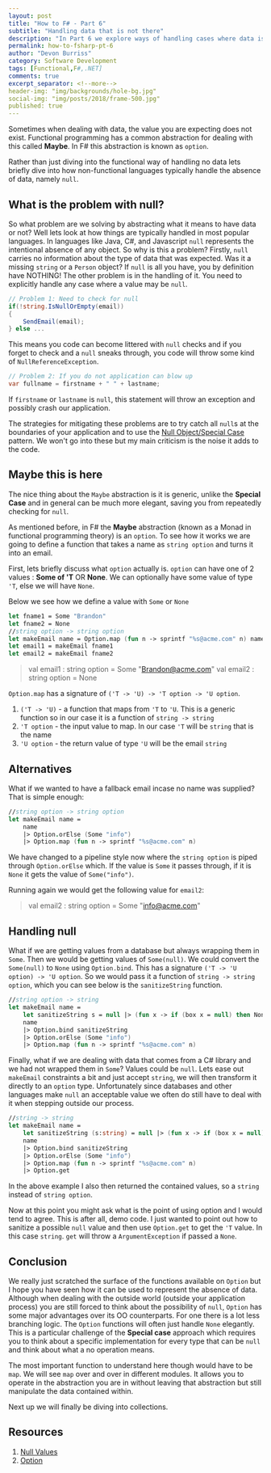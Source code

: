 ```yaml
---
layout: post
title: "How to F# - Part 6"
subtitle: "Handling data that is not there"
description: "In Part 6 we explore ways of handling cases where data is not there with Maybe, and how to wrap null into this way of working with data"
permalink: how-to-fsharp-pt-6
author: "Devon Burriss"
category: Software Development
tags: [Functional,F#,.NET]
comments: true
excerpt_separator: <!--more-->
header-img: "img/backgrounds/hole-bg.jpg"
social-img: "img/posts/2018/frame-500.jpg"
published: true
---
```

Sometimes when dealing with data, the value you are expecting does not exist. Functional programming has a common abstraction for dealing with this called **Maybe**. In F# this abstraction is known as `option`.
<!--more-->
Rather than just diving into the functional way of handling no data lets briefly dive into how non-functional languages typically handle the absence of data, namely `null`.

## What is the problem with null?

So what problem are we solving by abstracting what it means to have data or not? Well lets look at how things are typically handled in most popular languages. In languages like Java, C#, and Javascript `null` represents the intentional absence of any object. So why is this a problem? Firstly, `null` carries no information about the type of data that was expected. Was it a missing `string` or a `Person` object? If `null` is all you have, you by definition have NOTHING! The other problem is in the handling of it. You need to explicitly handle any case where a value may be `null`.

```csharp
// Problem 1: Need to check for null
if(!string.IsNullOrEmpty(email))
{
    SendEmail(email);
} else ...
```

This means you code can become littered with `null` checks and if you forget to check and a `null` sneaks through, you code will throw some kind of `NullReferenceException`.

```csharp
// Problem 2: If you do not application can blow up
var fullname = firstname + " " + lastname; 
```

If `firstname` or `lastname` is `null`, this statement will throw an exception and possibly crash our application.

The strategies for mitigating these problems are to try catch all `null`s at the boundaries of your application and to use the [Null Object/Special Case](https://martinfowler.com/eaaCatalog/specialCase.html) pattern. We won't go into these but my main criticism is the noise it adds to the code.

## Maybe this is here

The nice thing about the `Maybe` abstraction is it is generic, unlike the **Special Case** and in general can be much more elegant, saving you from repeatedly checking for `null`.

As mentioned before, in F# the **Maybe** abstraction (known as a Monad in functional programming theory) is an `option`. To see how it works we are going to define a function that takes a name as `string option` and turns it into an email.

First, lets briefly discuss what `option` actually is. `option` can have one of 2 values : **Some of 'T** OR **None**. We can optionally have some value of type `'T`, else we will have `None`.

Below we see how we define a value with `Some` or `None`

```fsharp
let fname1 = Some "Brandon"
let fname2 = None
//string option -> string option
let makeEmail name = Option.map (fun n -> sprintf "%s@acme.com" n) name
let email1 = makeEmail fname1
let email2 = makeEmail fname2
```

> val email1 : string option = Some "Brandon@acme.com"
> val email2 : string option = None

`Option.map` has a signature of `('T -> 'U) -> 'T option -> 'U option`.

1. `('T -> 'U)` - a function that maps from `'T` to `'U`. This is a generic function so in our case it is a function of `string -> string`
1. `'T option` - the input value to map. In our case `'T` will be `string` that is the name
1. `'U option` - the return value of type `'U` will be the email `string`

## Alternatives

What if we wanted to have a fallback email incase no name was supplied? That is simple enough:

```fsharp
//string option -> string option
let makeEmail name =
    name
    |> Option.orElse (Some "info")
    |> Option.map (fun n -> sprintf "%s@acme.com" n)
```

We have changed to a pipeline style now where the `string option` is piped through `Option.orElse` which. If the value is `Some` it passes through, if it is `None` it gets the value of `Some("info")`.

Running again we would get the following value for `email2`:

> val email2 : string option = Some "info@acme.com"

## Handling null

What if we are getting values from a database but always wrapping them in `Some`. Then we would be getting values of `Some(null)`. We could convert the `Some(null)` to `None` using `Option.bind`. This has a signature `('T -> 'U option) -> 'U option`. So we would pass it a function of `string -> string option`, which you can see below is the `sanitizeString` function.

```fsharp
//string option -> string
let makeEmail name = 
    let sanitizeString s = null |> (fun x -> if (box x = null) then None else Some(x))
    name
    |> Option.bind sanitizeString
    |> Option.orElse (Some "info")
    |> Option.map (fun n -> sprintf "%s@acme.com" n)
```

Finally, what if we are dealing with data that comes from a C# library and we had not wrapped them in `Some`? Values could be `null`. Lets ease out `makeEmail` constraints a bit and just accept `string`, we will then transform it directly to an `option` type. Unfortunately since databases and other languages make `null` an acceptable value we often do still have to deal with it when stepping outside our process.

```fsharp
//string -> string
let makeEmail name = 
    let sanitizeString (s:string) = null |> (fun x -> if (box x = null) then None else Some(x))
    name
    |> Option.bind sanitizeString
    |> Option.orElse (Some "info")
    |> Option.map (fun n -> sprintf "%s@acme.com" n)
    |> Option.get
```

In the above example I also then returned the contained values, so a `string` instead of `string option`.

Now at this point you might ask what is the point of using option and I would tend to agree. This is after all, demo code. I just wanted to point out how to sanitize a possible `null` value and then use `Option.get` to get the `'T` value. In this case `string`. `get` will throw a `ArgumentException` if passed a `None`.

## Conclusion

We really just scratched the surface of the functions available on `Option` but I hope you have seen how it can be used to represent the absence of data. Although when dealing with the outside world (outside your application process) you are still forced to think about the possibility of `null`, `Option` has some major advantages over its OO counterparts. For one there is a lot less branching logic. The `Option` functions will often just handle `None` elegantly. This is a particular challenge of the **Special case** approach which requires you to think about a specific implementation for every type that can be `null` and think about what a no operation means.

The most important function to understand here though would have to be `map`. We will see `map` over and over in different modules. It allows you to operate in the abstraction you are in without leaving that abstraction but still manipulate the data contained within.

Next up we will finally be diving into collections.

## Resources

1. [Null Values](https://docs.microsoft.com/en-us/dotnet/fsharp/language-reference/values/null-values)
1. [Option](https://docs.microsoft.com/en-us/dotnet/fsharp/language-reference/options)